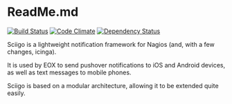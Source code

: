 # ReadMe.md

[![Build Status](https://travis-ci.org/EOX-A/sciigo.png)](https://travis-ci.org/EOX-A/sciigo) [![Code Climate](https://codeclimate.com/badge.png)](https://codeclimate.com/github/EOX-A/sciigo) [![Dependency Status](https://gemnasium.com/EOX-A/sciigo.png)](https://gemnasium.com/EOX-A/sciigo)

Sciigo is a lightweight notification framework for Nagios (and, with a few changes, icinga). 

It is used by EOX to send pushover notifications to iOS and Android devices, as well as text messages to mobile phones.

Sciigo is based on a modular architecture, allowing it to be extended quite easily.